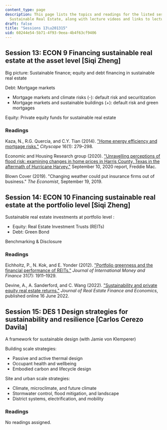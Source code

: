 ```yaml
---
content_type: page
description: This page lists the topics and readings for the listed sessions of 11.350
  Sustainable Real Estate, along with lecture videos and links to lecture slides.
draft: false
title: "Sessions 13\u201315"
uid: 60244e54-5b71-4f93-9eea-4b4f63cf9406
---
```

## Session 13: ECON 9 Financing sustainable real estate at the asset level \[Siqi Zheng\]   

Big picture: Sustainable finance; equity and debt financing in sustainable real estate   

Debt: Mortgage markets   

- Mortgage markets and climate risks (-): default risk and securitization   
- Mortgage markets and sustainable buildings (+): default risk and green mortgages   

Equity: Private equity funds for sustainable real estate   

### Readings

Kaza, N., R.G. Quercia, and C.Y. Tian (2014). ["Home energy efficiency and mortgage risks."](https://www.jstor.org/stable/26326871) *Cityscape* 16(1): 279–298.

Economic and Housing Research group (2020). ["Unravelling perceptions of flood risk: examining changes in home prices in Harris County, Texas in the aftermath of Hurricane Harvey."](https://www.freddiemac.com/research/insight/20200910-unravelling-perceptions-of-flood-risk#:~:text=Overall%2C%20home%20prices%20increased%20in,2.5%25%20even%20after%20Hurricane%20Harvey.&text=However%2C%20as%20people%20updated%20their,3.1%25%20less%20than%20other%20homes.) September 10, 2020 report, Freddie Mac.

Blown Cover (2019). "Changing weather could put insurance firms out of business." *The Economist*, September 19, 2019.

## Session 14: ECON 10 Financing sustainable real estate at the portfolio level \[Siqi Zheng\]   

Sustainable real estate investments at portfolio level :  

- Equity: Real Estate Investment Trusts (REITs)   
- Debt: Green Bond   

Benchmarking & Disclosure   

### Readings

Eichholtz, P., N. Kok, and E. Yonder (2012). ["Portfolio greenness and the financial performance of REITs."](https://www.sciencedirect.com/science/article/abs/pii/S0261560612001052) *Journal of International Money and Finance* 31(7): 1911–1929.

Devine, A., A. Sanderford, and C. Wang (2022). ["Sustainability and private equity real estate returns."](https://www.reri.org/research/files/sustainability_and_private_equity_real_estate_returns.pdf) *Journal of Real Estate Finance and Economics*, published online 16 June 2022.

## Session 15: DES 1 Design strategies for sustainability and resilience \[Carlos Cerezo Davila\]   

A framework for sustainable design (with Jamie von Klemperer)

Building scale strategies:   

- Passive and active thermal design   
- Occupant health and wellbeing   
- Embodied carbon and lifecycle design   

Site and urban scale strategies:

- Climate, microclimate, and future climate
- Stormwater control, flood mitigation, and landscape   
- District systems, electrification, and mobility

### Readings

No readings assigned.